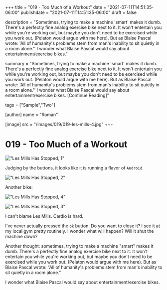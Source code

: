 +++
title = "019 - Too Much of a Workout"
date = "2021-07-11T14:51:35-06:00"
publishdate = "2021-07-11T14:51:35-06:00"
draft = false

description = "Sometimes, trying to make a machine 'smart' makes it dumb. There's a perfectly fine analog exercise bike next to it. It won't entertain you while you're working out, but maybe you don't need to be exercised while you work out. (Pelaton would argue with me here). But as Blaise Pascal wrote: 'All of humanity's problems stem from man's inability to sit quietly in a room alone.'' I wonder what Blaise Pascal would say about entertainment/exercise bikes."

summary = "Sometimes, trying to make a machine 'smart' makes it dumb. There's a perfectly fine analog exercise bike next to it. It won't entertain you while you're working out, but maybe you don't need to be exercised while you work out. (Pelaton would argue with me here). But as Blaise Pascal wrote: 'All of humanity's problems stem from man's inability to sit quietly in a room alone.'' I wonder what Blaise Pascal would say about entertainment/exercise bikes. [Continue Reading]"

tags = ["Sample","Two"]

[author]
    name = "Roman"

[image]
    src = "/images/019/019-les-mills-4.jpg"
+++

# 019 - Too Much of a Workout

!["Les Mills Has Stopped, 1"](/images/019/019-les-mills-1.jpg)

Judging by the buttons, it looks like it is running a flavor of `Android`. 

!["Les Mills Has Stopped, 2"](/images/019/019-les-mills-2.jpg)

Another bike:

!["Les Mills Has Stopped, 4"](/images/019/019-les-mills-4.jpg)

!["Les Mills Has Stopped, 3"](/images/019/019-les-mills-3.jpg)

I can't blame Les Mills. Cardio is hard. 

I've never actually pressed the `ok` button. Do you want to close it? I see it at my local gym pretty routinely. I wonder what will happen? Will it shut the machine down?

Another thought: sometimes, trying to make a machine "smart" makes it dumb. There's a perfectly fine analog exercise bike next to it. It won't entertain you while you're working out, but maybe you don't need to be exercised while you work out. (Pelaton would argue with me here). But as Blaise Pascal wrote: “All of humanity's problems stem from man's inability to sit quietly in a room alone.” 

I wonder what Blaise Pascal would say about entertainment/exercise bikes. 